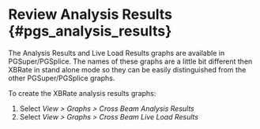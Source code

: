Review Analysis Results {#pgs_analysis_results}
======================================
The Analysis Results and Live Load Results graphs are available in PGSuper/PGSplice. The names of these graphs are a little bit different then XBRate in stand alone mode so they can be easily distinguished from the other PGSuper/PGSplice graphs.


To create the XBRate analysis results graphs:
1. Select *View > Graphs > Cross Beam Analysis Results*
2. Select *View > Graphs > Cross Beam Live Load Results*


